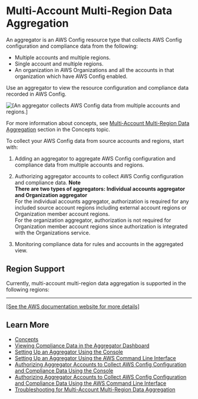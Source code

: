 # Multi\-Account Multi\-Region Data Aggregation<a name="aggregate-data"></a>

An aggregator is an AWS Config resource type that collects AWS Config configuration and compliance data from the following:
+ Multiple accounts and multiple regions\.
+ Single account and multiple regions\.
+ An organization in AWS Organizations and all the accounts in that organization which have AWS Config enabled\.

Use an aggregator to view the resource configuration and compliance data recorded in AWS Config\.

![\[An aggregator collects AWS Config data from multiple accounts and regions.\]](http://docs.aws.amazon.com/config/latest/developerguide/images/Aggregate_Data_Landing_Page_Diagram.png)

For more information about concepts, see [Multi\-Account Multi\-Region Data Aggregation](config-concepts.md#multi-account-multi-region-data-aggregation) section in the Concepts topic\.

To collect your AWS Config data from source accounts and regions, start with:

1. Adding an aggregator to aggregate AWS Config configuration and compliance data from multiple accounts and regions\.

1. Authorizing aggregator accounts to collect AWS Config configuration and compliance data\.
**Note**  
**There are two types of aggregators: Individual accounts aggregator and Organization aggregator**  
For the individual accounts aggregator, authorization is required for any included source account regions including external account regions or Organization member account regions\.  
For the organization aggregator, authorization is not required for Organization member account regions since authorization is integrated with the Organizations service\.

1. Monitoring compliance data for rules and accounts in the aggregated view\.

## Region Support<a name="aggregation-regions"></a>

Currently, multi\-account multi\-region data aggregation is supported in the following regions:


****  
[\[See the AWS documentation website for more details\]](http://docs.aws.amazon.com/config/latest/developerguide/aggregate-data.html)

## Learn More<a name="learn-more-aggregator-landing-page"></a>
+ [Concepts](config-concepts.md)
+ [Viewing Compliance Data in the Aggregator Dashboard](viewing-the-aggregate-dashboard.md)
+ [Setting Up an Aggregator Using the Console](setup-aggregator-console.md)
+ [Setting Up an Aggregator Using the AWS Command Line Interface](set-up-aggregator-cli.md)
+ [Authorizing Aggregator Accounts to Collect AWS Config Configuration and Compliance Data Using the Console](authorize-aggregator-account-console.md)
+ [Authorizing Aggregator Accounts to Collect AWS Config Configuration and Compliance Data Using the AWS Command Line Interface](authorize-aggregator-account-cli.md)
+ [Troubleshooting for Multi\-Account Multi\-Region Data Aggregation](aggregate-data-troubleshooting.md)